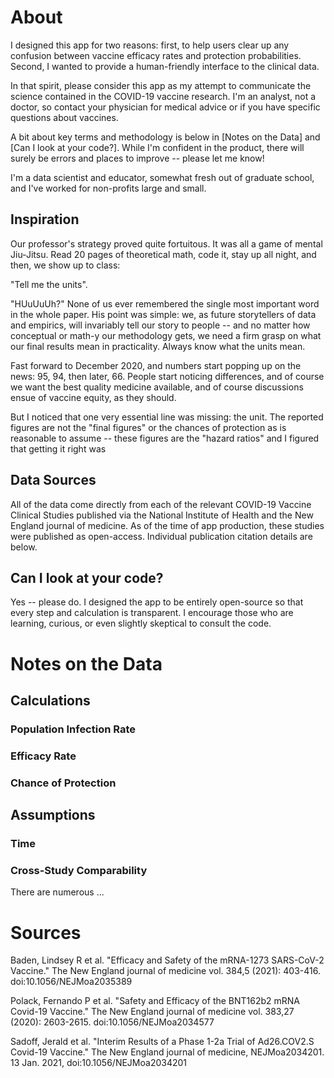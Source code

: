 # About

I designed this app for two reasons: first, to help users clear up any confusion between vaccine efficacy rates and protection probabilities. Second, I wanted to provide a human-friendly interface to the clinical data.

In that spirit, please consider this app as my attempt to communicate the science contained in the COVID-19 vaccine research. I'm an analyst, not a doctor, so contact your physician for medical advice or if you have specific questions about vaccines.

A bit about key terms and methodology is below in [Notes on the Data] and [Can I look at your code?]. While I'm confident in the product, there will surely be errors and places to improve -- please let me know!

I'm a data scientist and educator, somewhat fresh out of graduate school, and I've worked for non-profits large and small.

## Inspiration

Our professor's strategy proved quite fortuitous. It was all a game of mental Jiu-Jitsu. Read 20 pages of theoretical math, code it, stay up all night, and then, we show up to class:

"Tell me the units".

"HUuUuUh?" None of us ever remembered the single most important word in the whole paper. His point was simple: we, as future storytellers of data and empirics, will invariably tell our story to people -- and no matter how conceptual or math-y our methodology gets, we need a firm grasp on what our final results mean in practicality. Always know what the units mean.

Fast forward to December 2020, and numbers start popping up on the news: 95, 94, then later, 66. People start noticing differences, and of course we want the best quality medicine available, and of course discussions ensue of vaccine equity, as they should.

But I noticed that one very essential line was missing: the unit. The reported figures are not the "final figures" or the chances of protection as is reasonable to assume -- these figures are the "hazard ratios" and I figured that getting it right was

## Data Sources

All of the data come directly from each of the relevant COVID-19 Vaccine Clinical Studies published via the National Institute of Health and the New England journal of medicine. As of the time of app production, these studies were published as open-access. Individual publication citation details are below.

## Can I look at your code?

Yes -- please do. I designed the app to be entirely open-source so that every step and calculation is transparent. I encourage those who are learning, curious, or even slightly skeptical to consult the code.

# Notes on the Data

## Calculations

### Population Infection Rate

### Efficacy Rate

### Chance of Protection

## Assumptions

### Time

### Cross-Study Comparability

There are numerous ...

# Sources

Baden, Lindsey R et al. "Efficacy and Safety of the mRNA-1273 SARS-CoV-2 Vaccine." The New England journal of medicine vol. 384,5 (2021): 403-416. doi:10.1056/NEJMoa2035389

Polack, Fernando P et al. "Safety and Efficacy of the BNT162b2 mRNA Covid-19 Vaccine." The New England journal of medicine vol. 383,27 (2020): 2603-2615. doi:10.1056/NEJMoa2034577

Sadoff, Jerald et al. "Interim Results of a Phase 1-2a Trial of Ad26.COV2.S Covid-19 Vaccine." The New England journal of medicine, NEJMoa2034201. 13 Jan. 2021, doi:10.1056/NEJMoa2034201
